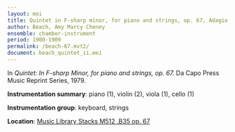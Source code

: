 ```yaml
---
layout: mei
title: Quintet in F-sharp minor, for piano and strings, op. 67, Adagio espressivo
author: Beach, Amy Marcy Cheney
ensemble: chamber-instrument
period: 1900-1909
permalink: /beach-67.mvt2/
document: beach_quintet_ii.mei
---
```


In *Quintet: In F-sharp Minor, for piano and strings, op. 67.* Da Capo Press Music Reprint Series, 1979.

**Instrumentation summary**: piano (1), violin (2), viola (1), cello (1)

**Instrumentation group**: keyboard, strings

**Location**: <a href="https://tufts-primo.hosted.exlibrisgroup.com/permalink/f/14dinuo/01TUN_ALMA2183367040003851" target="_blank">Music Library Stacks M512 .B35 op. 67</a>
